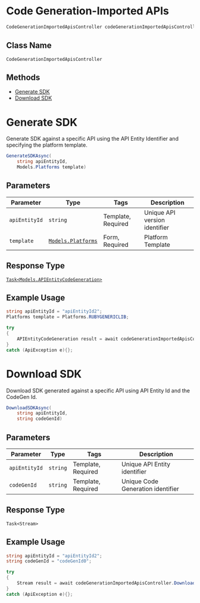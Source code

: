 # Code Generation-Imported APIs

```csharp
CodeGenerationImportedApisController codeGenerationImportedApisController = client.CodeGenerationImportedApisController;
```

## Class Name

`CodeGenerationImportedApisController`

## Methods

* [Generate SDK](../../doc/controllers/code-generation-imported-apis.md#generate-sdk)
* [Download SDK](../../doc/controllers/code-generation-imported-apis.md#download-sdk)


# Generate SDK

Generate SDK against a specific API using the API Entity Identifier and specifying the platform template.

```csharp
GenerateSDKAsync(
    string apiEntityId,
    Models.Platforms template)
```

## Parameters

| Parameter | Type | Tags | Description |
|  --- | --- | --- | --- |
| `apiEntityId` | `string` | Template, Required | Unique API version identifier |
| `template` | [`Models.Platforms`](../../doc/models/platforms.md) | Form, Required | Platform Template |

## Response Type

[`Task<Models.APIEntityCodeGeneration>`](../../doc/models/api-entity-code-generation.md)

## Example Usage

```csharp
string apiEntityId = "apiEntityId2";
Platforms template = Platforms.RUBYGENERICLIB;

try
{
    APIEntityCodeGeneration result = await codeGenerationImportedApisController.GenerateSDKAsync(apiEntityId, template);
}
catch (ApiException e){};
```


# Download SDK

Download SDK generated against a specific API using API Entity Id and the CodeGen Id.

```csharp
DownloadSDKAsync(
    string apiEntityId,
    string codeGenId)
```

## Parameters

| Parameter | Type | Tags | Description |
|  --- | --- | --- | --- |
| `apiEntityId` | `string` | Template, Required | Unique API Entity  identifier |
| `codeGenId` | `string` | Template, Required | Unique Code Generation identifier |

## Response Type

`Task<Stream>`

## Example Usage

```csharp
string apiEntityId = "apiEntityId2";
string codeGenId = "codeGenId0";

try
{
    Stream result = await codeGenerationImportedApisController.DownloadSDKAsync(apiEntityId, codeGenId);
}
catch (ApiException e){};
```

